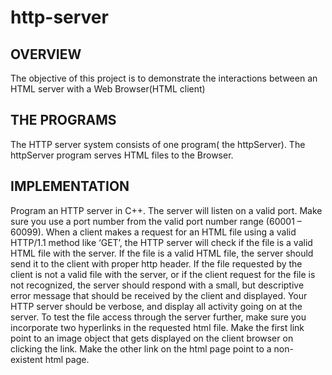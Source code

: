 # http-server

## OVERVIEW

The objective of this project is to demonstrate the interactions between an HTML server with a Web
Browser(HTML client)

## THE PROGRAMS

The HTTP server system consists of one program( the httpServer). The httpServer program serves HTML files to the
Browser.

## IMPLEMENTATION

Program an HTTP server in C++. The server will listen on a valid port. Make sure you use a port number from the
valid port number range (60001 – 60099). When a client makes a request for an HTML file using a valid HTTP/1.1
method like ‘GET’, the HTTP server will check if the file is a valid HTML file with the server. If the file is a valid HTML
file, the server should send it to the client with proper http header. If the file requested by the client is not a valid
file with the server, or if the client request for the file is not recognized, the server should respond with a small, but
descriptive error message that should be received by the client and displayed. Your HTTP server should be verbose,
and display all activity going on at the server.
To test the file access through the server further, make sure you incorporate two hyperlinks in the requested html
file. Make the first link point to an image object that gets displayed on the client browser on clicking the link. Make
the other link on the html page point to a non-existent html page.
